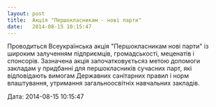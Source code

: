 ```yaml
---
layout: post
title:  Акція "Першокласникам - нові парти"
date:   2014-08-15 10:15:47
---
```

Проводиться Всеукраїнська акція "Першокласникам нові парти" із широким залученням підприємців, громадськості, меценатів і спонсорів. Зазначена акція започатковуєтьсяз метою допомоги закладам у придбанні для першокласників сучасних парт, які відповідають вимогам Державних санітарних правил і норм влаштування, утримання загальноосвітніх навчальних закладів.

  
Дата: 2014-08-15 10:15:47